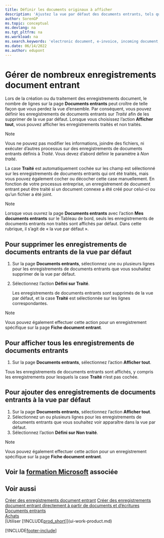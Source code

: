 ```yaml
---
title: Définir les documents originaux à afficher
description: 'Ajustez la vue par défaut des documents entrants, tels que des factures électroniques, afin d’améliorer votre vue d’ensemble des enregistrements traités et non-traités.'
author: SorenGP
ms.topic: conceptual
ms.devlang: na
ms.tgt_pltfrm: na
ms.workload: na
ms.search.keywords: 'electronic document, e-invoice, incoming document, OCR, ecommerce, document exchange, import invoice'
ms.date: 06/14/2022
ms.author: edupont
---
```

# <a name="manage-many-incoming-document-records" />Gérer de nombreux enregistrements document entrant

Lors de la création ou du traitement des enregistrements document, le nombre de lignes sur la page **Documents entrants** peut croître de telle façon que vous perdez la vue d’ensemble. Par conséquent, vous pouvez définir les enregistrements de documents entrants sur *Traité* afin de les supprimer de la vue par défaut. Lorsque vous choisissez l’action **Afficher tout**, vous pouvez afficher les enregistrements traités et non traités.

> [!NOTE]  
> Vous ne pouvez pas modifier les informations, joindre des fichiers, ni exécuter d’autres processus sur des enregistrements de documents entrants définis à *Traité*. Vous devez d’abord définir le paramètre à *Non traité*.

La case **Traité** est automatiquement cochée sur les champ est sélectionné sur les enregistrements de documents entrants qui ont été traités, mais vous pouvez également cocher ou décocher cette case manuellement. En fonction de votre processus entreprise, un enregistrement de document entrant peut être traité si un document connexe a été créé pour celui-ci ou qu’un fichier a été joint.

> [!NOTE]  
> Lorsque vous ouvrez la page **Documents entrants** avec l’action **Mes documents entrants** sur le Tableau de bord, seuls les enregistrements de documents entrants non traités sont affichés par défaut. Dans cette rubrique, il s’agit de « la vue par défaut ».

## <a name="to-remove-incoming-document-records-from-the-default-view" />Pour supprimer les enregistrements de documents entrants de la vue par défaut

1. Sur la page **Documents entrants**, sélectionnez une ou plusieurs lignes pour les enregistrements de documents entrants que vous souhaitez supprimer de la vue par défaut.
2. Sélectionnez l’action **Défini sur Traité**.

    Les enregistrements de documents entrants sont supprimés de la vue par défaut, et la case **Traité** est sélectionnée sur les lignes correspondantes.

> [!NOTE]  
> Vous pouvez également effectuer cette action pour un enregistrement spécifique sur la page **Fiche document entrant**.

## <a name="to-view-all-incoming-document-records" />Pour afficher tous les enregistrements de documents entrants

1. Sur la page **Documents entrants**, sélectionnez l’action **Afficher tout**.

Tous les enregistrements de documents entrants sont affichés, y compris les enregistrements pour lesquels la case **Traité** n’est pas cochée.

## <a name="to-add-incoming-document-records-to-the-default-view" />Pour ajouter des enregistrements de documents entrants à la vue par défaut

1. Sur la page **Documents entrants**, sélectionnez l’action **Afficher tout**.
2. Sélectionnez un ou plusieurs lignes pour les enregistrements de documents entrants que vous souhaitez voir apparaître dans la vue par défaut.
3. Sélectionnez l’action **Défini sur Non traité**.  

> [!NOTE]  
> Vous pouvez également effectuer cette action pour un enregistrement spécifique sur la page **Fiche document entrant**.

## <a name="see-related-microsoft-trainingtrainingmodulesincoming-documents-dynamics--business-central" />Voir la [formation Microsoft](/training/modules/incoming-documents-dynamics-365-business-central/) associée

## <a name="see-also" />Voir aussi
  
[Créer des enregistrements document entrant](across-how-create-income-document-records.md)
[Créer des enregistrements document entrant directement à partir de documents et d’écritures](across-how-connect-disconnect-income-document-records.md)
[Documents entrants](across-income-documents.md)  
[Achats](purchasing-manage-purchasing.md)  
[Utiliser [!INCLUDE[prod_short](includes/prod_short.md)]](ui-work-product.md)


[!INCLUDE[footer-include](includes/footer-banner.md)]
